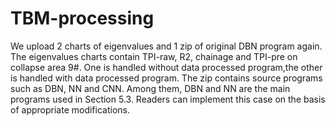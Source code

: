 # TBM-processing
We upload 2 charts of eigenvalues and 1 zip of original DBN program again. 
The eigenvalues charts contain TPI-raw, R2,  chainage and TPI-pre on collapse area 9#. One is handled without data processed program,the other is handled with data processed program. 
The zip contains source programs such as DBN, NN and CNN. Among them, DBN and NN are the main programs used in Section 5.3. Readers can implement this case on the basis of appropriate modifications.

